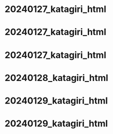 # 20240127_katagiri_html
# 20240127_katagiri_html
# 20240127_katagiri_html
# 20240128_katagiri_html
# 20240129_katagiri_html
# 20240129_katagiri_html
